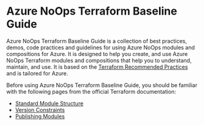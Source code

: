 # Azure NoOps Terraform Baseline Guide

Azure NoOps Terraform Baseline Guide is a collection of best practices, demos, code practices and guidelines for using Azure NoOps modules and compositions for Azure. It is designed to help you create, and use Azure NoOps Terraform modules and compositions that help you to understand, maintain, and use. It is based on the [Terraform Recommended Practices](https://www.terraform.io/docs/language/best-practices/index.html) and is tailored for Azure.

Before using Azure NoOps Terraform Baseline Guide, you should be familiar with the following pages from the official Terraform documentation:

- [Standard Module Structure](https://developer.hashicorp.com/terraform/language/modules/develop/structure)
- [Version Constraints](https://developer.hashicorp.com/terraform/language/expressions/version-constraints)
- [Publishing Modules](https://developer.hashicorp.com/terraform/registry/modules/publish)
